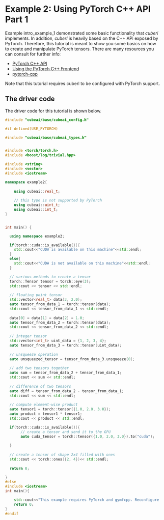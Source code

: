 # Example 2: Using PyTorch C++ API Part 1

Example intro_example_1 demonstrated some basic functionality that _cuberl_ implements.
In addition, _cuberl_ is heavily based on the C++ API exposed by PyTorch. 
Therefore, this tutorial is meant to show you some basics on how to create and manipulate PyTorch
tensors.  There are many resources you can consult for further info:

- <a href="https://pytorch.org/cppdocs/">PyTorch C++ API</a>
- <a href="https://pytorch.org/tutorials/advanced/cpp_frontend.html">Using the PyTorch C++ Frontend</a>
- <a href="https://github.com/prabhuomkar/pytorch-cpp/tree/master">pytorch-cpp</a>

Note that this tutorial requires cuberl to be configured with PyTorch support.


## The driver code

The driver code for this tutorial is shown below. 


```cpp
#include "cubeai/base/cubeai_config.h"

#if defined(USE_PYTORCH)

#include "cubeai/base/cubeai_types.h"


#include <torch/torch.h>
#include <boost/log/trivial.hpp>

#include <string>
#include <vector>
#include <iostream>

namespace example2{
	
	using cubeai::real_t;
	
	// this type is not supported by PyTorch
	using cubeai::uint_t;
	using cubeai::int_t;
}


int main() {

  using namespace example2;

  if(torch::cuda::is_available()){
  	std::cout<<"CUDA is available on this machine"<<std::endl;
  }
  else{
  	std::cout<<"CUDA is not available on this machine"<<std::endl;
  }

  // various methods to create a tensor
  torch::Tensor tensor = torch::eye(3);
  std::cout << tensor << std::endl;
  
  // floating point tensor
  std::vector<real_t> data(3, 2.0);
  auto tensor_from_data_1 = torch::tensor(data);
  std::cout << tensor_from_data_1 << std::endl; 
  
  data[0] = data[1] = data[2] = 1.0;
  auto tensor_from_data_2 = torch::tensor(data);
  std::cout << tensor_from_data_2 << std::endl; 
  
  // integer tensor
  std::vector<int_t> uint_data = {1, 2, 3, 4};
  auto tensor_from_data_3 = torch::tensor(uint_data);
  
  // unsqueeze operation
  auto unsqueezed_tensor = tensor_from_data_3.unsqueeze(0);
  
  // add two tensors together
  auto sum = tensor_from_data_2 + tensor_from_data_1;
  std::cout << sum << std::endl;
  
  // difference of two tensors 
  auto diff = tensor_from_data_2 - tensor_from_data_1;
  std::cout << sum << std::endl;
    
  // compute element-wise product
  auto tensor1 = torch::tensor({1.0, 2.0, 3.0});
  auto product = tensor1 * tensor1;
  std::cout << product << std::endl;

  if(torch::cuda::is_available()){
	   // create a tensor and send it to the GPU
	   auto cuda_tensor = torch::tensor({1.0, 2.0, 3.0}).to("cuda");
   
  }
  
  // create a tensor of shape 2x4 filled with ones
  std::cout << torch::ones({2, 4})<< std::endl;
  
  return 0;

}
#else
#include <iostream>
int main(){

    std::cout<<"This example requires PyTorch and gymfcpp. Reconfigure cuberl with USE_PYTORCH flags turned ON."<<std::endl;
    return 0;
}
#endif

```

